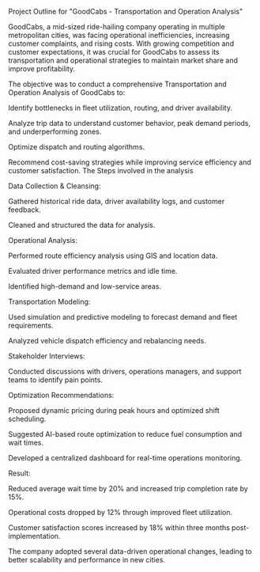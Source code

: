 Project Outline for "GoodCabs - Transportation and Operation Analysis"

GoodCabs, a mid-sized ride-hailing company operating in multiple metropolitan cities, was facing operational inefficiencies, increasing customer complaints, and rising costs. With growing competition and customer expectations, it was crucial for GoodCabs to assess its transportation and operational strategies to maintain market share and improve profitability.

The objective was to conduct a comprehensive Transportation and Operation Analysis of GoodCabs to:

Identify bottlenecks in fleet utilization, routing, and driver availability.

Analyze trip data to understand customer behavior, peak demand periods, and underperforming zones.

Optimize dispatch and routing algorithms.

Recommend cost-saving strategies while improving service efficiency and customer satisfaction.
The Steps involved in the analysis

Data Collection & Cleansing:

Gathered historical ride data, driver availability logs, and customer feedback.

Cleaned and structured the data for analysis.

Operational Analysis:

Performed route efficiency analysis using GIS and location data.

Evaluated driver performance metrics and idle time.

Identified high-demand and low-service areas.

Transportation Modeling:

Used simulation and predictive modeling to forecast demand and fleet requirements.

Analyzed vehicle dispatch efficiency and rebalancing needs.

Stakeholder Interviews:

Conducted discussions with drivers, operations managers, and support teams to identify pain points.

Optimization Recommendations:

Proposed dynamic pricing during peak hours and optimized shift scheduling.

Suggested AI-based route optimization to reduce fuel consumption and wait times.

Developed a centralized dashboard for real-time operations monitoring.

Result:

Reduced average wait time by 20% and increased trip completion rate by 15%.

Operational costs dropped by 12% through improved fleet utilization.

Customer satisfaction scores increased by 18% within three months post-implementation.

The company adopted several data-driven operational changes, leading to better scalability and performance in new cities.
